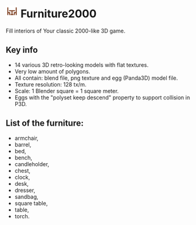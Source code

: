 # <img src='icon.png' width='32'> Furniture2000
Fill interiors of Your classic 2000-like 3D game.

## Key info
- 14 various 3D retro-looking models with flat textures.
- Very low amount of polygons.
- All contain: blend file, png texture and egg (Panda3D) model file.
- Texture resolution: 128 tx/m.
- Scale: 1 Blender square = 1 square meter.
- Eggs with the "polyset keep descend" property to support collision in P3D.

## List of the furniture:
- armchair,
- barrel,
- bed,
- bench,
- candleholder,
- chest,
- clock,
- desk,
- dresser,
- sandbag,
- square table,
- table,
- torch.
